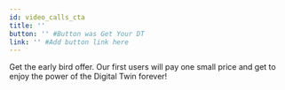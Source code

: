 ```yaml
---
id: video_calls_cta
title: ''
button: '' #Button was Get Your DT
link: '' #Add button link here
---
```


Get the early bird offer. Our first users will pay one small price and get to enjoy the power of the Digital Twin forever!